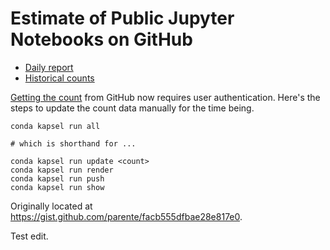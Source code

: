 # Estimate of Public Jupyter Notebooks on GitHub

* [Daily report](http://nbviewer.jupyter.org/github/parente/nbestimate/blob/master/estimate.ipynb)
* [Historical counts](ipynb_counts.csv)

[Getting the count](https://github.com/search/count?q=extension%3Aipynb+nbformat_minor&ref=searchresults&type=Code) from GitHub now requires user authentication. Here's the steps to update the count data manually for the time being.

```
conda kapsel run all

# which is shorthand for ...

conda kapsel run update <count>
conda kapsel run render
conda kapsel run push
conda kapsel run show
```

Originally located at https://gist.github.com/parente/facb555dfbae28e817e0.

Test edit.
